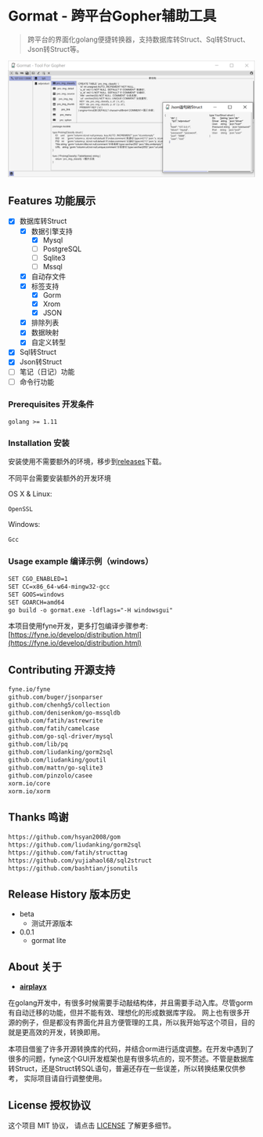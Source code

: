 # Gormat - 跨平台Gopher辅助工具

> 跨平台的界面化golang便捷转换器，支持数据库转Struct、Sql转Struct、Json转Struct等。

![image](assets/show_win.png)

## Features 功能展示

- [x] 数据库转Struct
    - [x] 数据引擎支持
        - [x] Mysql
        - [ ] PostgreSQL
        - [ ] Sqlite3
        - [ ] Mssql
    - [x] 自动存文件
    - [x] 标签支持
        - [x] Gorm
        - [x] Xrom
        - [x] JSON
    - [x] 排除列表
    - [x] 数据映射
    - [x] 自定义转型
- [x] Sql转Struct
- [x] Json转Struct
- [ ] 笔记（日记）功能
- [ ] 命令行功能

### Prerequisites 开发条件

```
golang >= 1.11
```

### Installation 安装

安装使用不需要额外的环境，移步到[releases](https://github.com/airplayx/gormat/releases)下载。

不同平台需要安装额外的开发环境

OS X & Linux:
```sh
OpenSSL
```

Windows:

```sh
Gcc
```

### Usage example 编译示例（windows）

``` golang
SET CGO_ENABLED=1
SET CC=x86_64-w64-mingw32-gcc
SET GOOS=windows
SET GOARCH=amd64
go build -o gormat.exe -ldflags="-H windowsgui"
```

本项目使用fyne开发，更多打包编译步骤参考: [https://fyne.io/develop/distribution.html](https://fyne.io/develop/distribution.html)

## Contributing 开源支持

    fyne.io/fyne
	github.com/buger/jsonparser 
	github.com/chenhg5/collection 
	github.com/denisenkom/go-mssqldb 
	github.com/fatih/astrewrite 
	github.com/fatih/camelcase 
	github.com/go-sql-driver/mysql 
	github.com/lib/pq 
	github.com/liudanking/gorm2sql
	github.com/liudanking/goutil
	github.com/mattn/go-sqlite3
	github.com/pinzolo/casee
	xorm.io/core
	xorm.io/xorm
	
## Thanks 鸣谢

    https://github.com/hsyan2008/gom
    https://github.com/liudanking/gorm2sql
    https://github.com/fatih/structtag
    https://github.com/yujiahaol68/sql2struct
    https://github.com/bashtian/jsonutils

## Release History 版本历史

* beta
    * 测试开源版本
* 0.0.1
    * gormat lite

## About 关于

* **[airplayx](http://airplayx.com)**

在golang开发中，有很多时候需要手动敲结构体，并且需要手动入库。尽管gorm有自动迁移的功能，但并不能有效、理想化的形成数据库字段。
网上也有很多开源的例子，但是都没有界面化并且方便管理的工具，所以我开始写这个项目，目的就是更高效的开发，转换即用。

本项目借鉴了许多开源转换库的代码，并结合orm进行适度调整。在开发中遇到了很多的问题，fyne这个GUI开发框架也是有很多坑点的，现不赘述。不管是数据库转Struct，还是Struct转SQL语句，普遍还存在一些误差，所以转换结果仅供参考，
实际项目请自行调整使用。

## License 授权协议

这个项目 MIT 协议， 请点击 [LICENSE](LICENSE) 了解更多细节。
